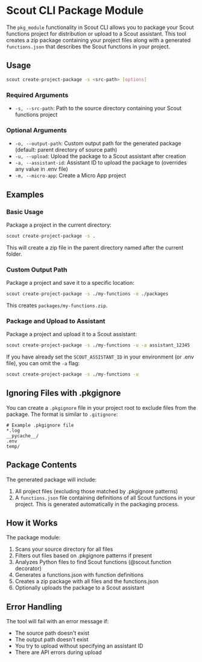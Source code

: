 # Scout CLI Package Module

The `pkg_module` functionality in Scout CLI allows you to package your Scout functions project for distribution or upload to a Scout assistant. This tool creates a zip package containing your project files along with a generated `functions.json` that describes the Scout functions in your project.

## Usage

```bash
scout create-project-package -s <src-path> [options]
```

### Required Arguments

- `-s, --src-path`: Path to the source directory containing your Scout functions project

### Optional Arguments

- `-o, --output-path`: Custom output path for the generated package (default: parent directory of source path)
- `-u, --upload`: Upload the package to a Scout assistant after creation
- `-a, --assistant-id`: Assistant ID to upload the package to (overrides any value in .env file)
- `-m, --micro-app`: Create a Micro App project

## Examples

### Basic Usage

Package a project in the current directory:

```bash
scout create-project-package -s .
```

This will create a zip file in the parent directory named after the current folder.

### Custom Output Path

Package a project and save it to a specific location:

```bash
scout create-project-package -s ./my-functions -o ./packages
```

This creates `packages/my-functions.zip`.

### Package and Upload to Assistant

Package a project and upload it to a Scout assistant:

```bash
scout create-project-package -s ./my-functions -u -a assistant_12345
```

If you have already set the `SCOUT_ASSISTANT_ID` in your environment (or .env file), you can omit the `-a` flag:

```bash
scout create-project-package -s ./my-functions -u
```

## Ignoring Files with .pkgignore

You can create a `.pkgignore` file in your project root to exclude files from the package. The format is similar to `.gitignore`:

```
# Example .pkgignore file
*.log
__pycache__/
.env
temp/
```

## Package Contents

The generated package will include:

1. All project files (excluding those matched by .pkgignore patterns)
2. A `functions.json` file containing definitions of all Scout functions in your project. This is generated automatically in the packaging process.

## How it Works

The package module:

1. Scans your source directory for all files
2. Filters out files based on .pkgignore patterns if present
3. Analyzes Python files to find Scout functions (@scout.function decorator)
4. Generates a functions.json with function definitions
5. Creates a zip package with all files and the functions.json
6. Optionally uploads the package to a Scout assistant

## Error Handling

The tool will fail with an error message if:
- The source path doesn't exist
- The output path doesn't exist
- You try to upload without specifying an assistant ID
- There are API errors during upload 